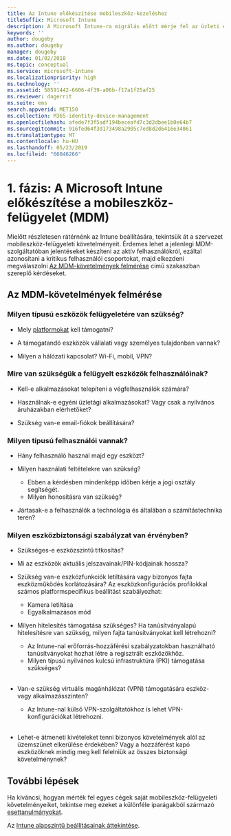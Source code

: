 ```yaml
---
title: Az Intune előkészítése mobileszköz-kezeléshez
titleSuffix: Microsoft Intune
description: A Microsoft Intune-ra migrálás előtt mérje fel az üzleti és technikai követelményeket.
keywords: ''
author: dougeby
ms.author: dougeby
manager: dougeby
ms.date: 01/02/2018
ms.topic: conceptual
ms.service: microsoft-intune
ms.localizationpriority: high
ms.technology: ''
ms.assetid: 58591442-6606-4f39-a06b-f17a1f25af25
ms.reviewer: dagerrit
ms.suite: ems
search.appverid: MET150
ms.collection: M365-identity-device-management
ms.openlocfilehash: afede7f3f5adf194beceafd7c3d2dbee1b0e64b7
ms.sourcegitcommit: 916fed64f3d173498a2905c7ed8d2d6416e34061
ms.translationtype: MT
ms.contentlocale: hu-HU
ms.lasthandoff: 05/23/2019
ms.locfileid: "66046266"
---
```

# <a name="phase-1-prepare-microsoft-intune-for-mobile-device-management-mdm"></a>1. fázis: A Microsoft Intune előkészítése a mobileszköz-felügyelet (MDM)

Mielőtt részletesen rátérnénk az Intune beállítására, tekintsük át a szervezet mobileszköz-felügyeleti követelményeit. Érdemes lehet a jelenlegi MDM-szolgáltatóban jelentéseket készíteni az aktív felhasználókról, ezáltal azonosítani a kritikus felhasználói csoportokat, majd elkezdeni megválaszolni [Az MDM-követelmények felmérése](migration-guide-prepare.md#assess-mdm-requirements) című szakaszban szereplő kérdéseket.

## <a name="assess-mdm-requirements"></a>Az MDM-követelmények felmérése

### <a name="what-kinds-of-devices-do-you-need-to-manage"></a>Milyen típusú eszközök felügyeletére van szükség?

-   Mely [platformokat](supported-devices-browsers.md) kell támogatni?

-   A támogatandó eszközök vállalati vagy személyes tulajdonban vannak?

-   Milyen a hálózati kapcsolat? Wi-Fi, mobil, VPN?

### <a name="what-do-your-users-need-to-do-on-managed-devices"></a>Mire van szükségük a felügyelt eszközök felhasználóinak?

-   Kell-e alkalmazásokat telepíteni a végfelhasználók számára?

-   Használnak-e egyéni üzletági alkalmazásokat? Vagy csak a nyilvános áruházakban elérhetőket?

-   Szükség van-e email-fiókok beállítására?

### <a name="what-kinds-of-users"></a>Milyen típusú felhasználói vannak?

-   Hány felhasználó használ majd egy eszközt?

-   Milyen használati feltételekre van szükség?

    -   Ebben a kérdésben mindenképp időben kérje a jogi osztály segítségét.
    -   Milyen honosításra van szükség?

-   Jártasak-e a felhasználók a technológia és általában a számítástechnika terén?

### <a name="what-is-your-device-security-policy"></a>Milyen eszközbiztonsági szabályzat van érvényben?

- Szükséges-e eszközszintű titkosítás?

- Mi az eszközök aktuális jelszavainak/PIN-kódjainak hossza?

- Szükség van-e eszközfunkciók letiltására vagy bizonyos fajta eszközműködés korlátozására? Az eszközkonfigurációs profilokkal számos platformspecifikus beállítást szabályozhat:
    - Kamera letiltása
    - Egyalkalmazásos mód<br/>

- Milyen hitelesítés támogatása szükséges? Ha tanúsítványalapú hitelesítésre van szükség, milyen fajta tanúsítványokat kell létrehozni?
  - Az Intune-nal erőforrás-hozzáférési szabályzatokban használható tanúsítványokat hozhat létre a regisztrált eszközökhöz.
  -   Milyen típusú nyilvános kulcsú infrastruktúra (PKI) támogatása szükséges?
  <br></br>
- Van-e szükség virtuális magánhálózat (VPN) támogatására eszköz- vagy alkalmazásszinten?

  -   Az Intune-nal külső VPN-szolgáltatókhoz is lehet VPN-konfigurációkat létrehozni.
  <br/><br/>
- Lehet-e átmeneti kivételeket tenni bizonyos követelmények alól az üzemszünet elkerülése érdekében? Vagy a hozzáférést kapó eszközöknek mindig meg kell felelniük az összes biztonsági követelménynek?

## <a name="next-steps"></a>További lépések
Ha kíváncsi, hogyan mérték fel egyes cégek saját mobileszköz-felügyeleti követelményeiket, tekintse meg ezeket a különféle iparágakból származó [esettanulmányokat](https://customers.microsoft.com/story/mwh-global-now-part-of-stantec-secures-mobile-devices-with-intune).

Az [Intune alapszintű beállításainak áttekintése](migration-guide-setup.md).
